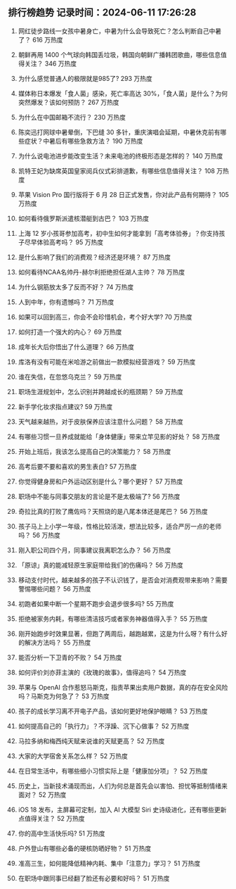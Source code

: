 
## 排行榜趋势 记录时间：2024-06-11 17:26:28
  
  1. 网红徒步路线一女孩中暑身亡，中暑为什么会导致死亡？怎么判断自己中暑了？ 616 万热度
    
  2. 朝鲜再用 1400 个气球向韩国丢垃圾，韩国向朝鲜广播韩团歌曲，哪些信息值得关注？ 346 万热度
    
  3. 为什么感觉普通人的极限就是985了? 293 万热度
    
  4. 媒体称日本爆发「食人菌」感染，死亡率高达 30%，「食人菌」是什么？为何突然爆发？该如何预防？ 267 万热度
    
  5. 为什么在中国邮箱不流行？ 230 万热度
    
  6. 陈奕迅打网球中暑晕倒，下巴缝 30 多针，重庆演唱会延期，中暑休克前有哪些症状？中暑后有哪些急救方法？ 190 万热度
    
  7. 为什么说电池进步能改变生活？未来电池的终极形态是怎样的？ 140 万热度
    
  8. 凯特王妃为缺席英国皇家阅兵仪式彩排道歉，有哪些信息值得关注？ 108 万热度
    
  9. 苹果 Vision Pro 国行版将于 6 月 28 日正式发售，你对此产品有何期待？ 105 万热度
    
  10. 如何看待俄罗斯派遣核潜艇到古巴？ 103 万热度
    
  11. 上海 12 岁小孩哥参加高考，初中生如何才能拿到「高考体验券」？你支持孩子尽早体验高考吗？ 95 万热度
    
  12. 是什么影响了我们的消费观？经济还是环境？ 87 万热度
    
  13. 如何看待NCAA名帅丹-赫尔利拒绝担任湖人主帅？ 78 万热度
    
  14. 为什么钢筋放太多了反而不好？ 74 万热度
    
  15. 人到中年，你有遗憾吗？ 71 万热度
    
  16. 如果可以回到高三，你会不会珍惜机会，考个好大学? 70 万热度
    
  17. 如何打造一个强大的内心？ 69 万热度
    
  18. 成年长大后你悟出了什么道理？ 66 万热度
    
  19. 库洛有没有可能在米哈游之前做出一款模拟经营游戏？ 59 万热度
    
  20. 谁在失信，在忽悠乌克兰？ 59 万热度
    
  21. 职场生涯规划中，怎么识别并跨越成长的瓶颈期？ 59 万热度
    
  22. 新手学化妆求指点建议? 59 万热度
    
  23. 天气越来越热，对于皮肤保养应该注意什么问题？ 58 万热度
    
  24. 有哪些习惯一旦养成就能给「身体健康」带来立竿见影的好处？ 58 万热度
    
  25. 开始上班后，我该怎么提高自己的决策能力？ 58 万热度
    
  26. 高考后要不要和喜欢的男生表白? 57 万热度
    
  27. 你觉得健身房和户外运动区别是什么？哪个更好？ 57 万热度
    
  28. 职场中不能与同事交朋友的言论是不是太极端了? 56 万热度
    
  29. 奇拉比真的打败了鹰佐吗？天照烧的是八尾本体还是尾巴？ 56 万热度
    
  30. 孩子马上上小学一年级，性格比较活泼，想法比较多，适合严厉一点的老师吗？ 56 万热度
    
  31. 刚入职公司四个月，同事建议我离职怎么办？ 56 万热度
    
  32. 「原谅」真的能减轻原生家庭带给我们的伤痛吗？ 56 万热度
    
  33. 移动支付时代，越来越多的孩子不认识钱了，是否会对消费观带来影响？需要警惕哪些问题？ 56 万热度
    
  34. 初跑者如果中断一个星期不跑步会退步很多吗? 55 万热度
    
  35. 拒绝被家务内耗，有哪些清洁技巧或者家务神器值得入手？ 55 万热度
    
  36. 刚开始跑步时效果显著，但跑了两周后，越跑越累，这是为什么呀？有什么好的解决方法吗？ 55 万热度
    
  37. 能否分析一下卫青的不败？ 54 万热度
    
  38. 如何评价刘亦菲主演的《玫瑰的故事》，值得追吗？ 54 万热度
    
  39. 苹果与 OpenAI 合作惹怒马斯克，指责苹果出卖用户数据，真的存在安全风险吗？马斯克为何急了？ 53 万热度
    
  40. 孩子的成长学习离不开电子产品，该如何更好地保护眼睛？ 53 万热度
    
  41. 如何提高自己的「执行力」？不浮躁、沉下心做事？ 52 万热度
    
  42. 马拉多纳和梅西纯天赋来说谁的天赋更高？ 52 万热度
    
  43. 大家的大学宿舍关系怎么样？ 52 万热度
    
  44. 在日常生活中，有哪些细小习惯实际上是「健康加分项」？ 52 万热度
    
  45. 历史上，当新技术涌现而出，人们为何总是首先会以害怕、担忧等抵制情绪来面对？ 52 万热度
    
  46. iOS 18 发布，主屏幕可定制，加入 AI 大模型 Siri 史诗级进化，还有哪些更新点值得关注？ 52 万热度
    
  47. 你的高中生活快乐吗? 51 万热度
    
  48. 户外登山有哪些必备的硬核防晒好物？ 51 万热度
    
  49. 准高三生，如何能降低精神内耗、集中「注意力」学习？ 51 万热度
    
  50. 在职场中跟同事已经翻了脸还有必要和好吗？ 51 万热度
    